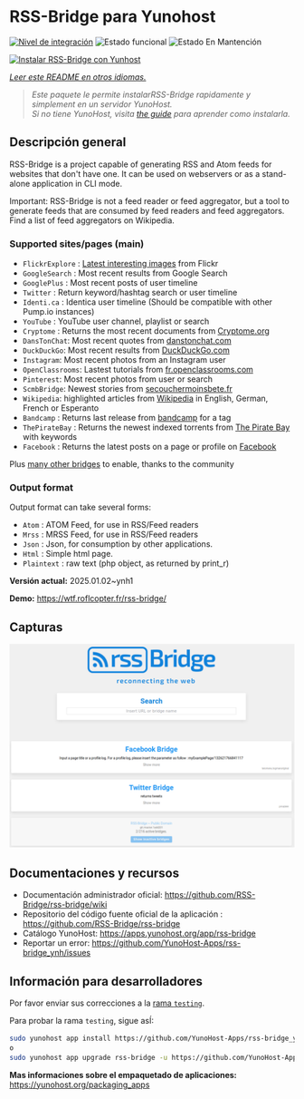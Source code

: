 <!--
Este archivo README esta generado automaticamente<https://github.com/YunoHost/apps/tree/master/tools/readme_generator>
No se debe editar a mano.
-->

# RSS-Bridge para Yunohost

[![Nivel de integración](https://apps.yunohost.org/badge/integration/rss-bridge)](https://ci-apps.yunohost.org/ci/apps/rss-bridge/)
![Estado funcional](https://apps.yunohost.org/badge/state/rss-bridge)
![Estado En Mantención](https://apps.yunohost.org/badge/maintained/rss-bridge)

[![Instalar RSS-Bridge con Yunhost](https://install-app.yunohost.org/install-with-yunohost.svg)](https://install-app.yunohost.org/?app=rss-bridge)

*[Leer este README en otros idiomas.](./ALL_README.md)*

> *Este paquete le permite instalarRSS-Bridge rapidamente y simplement en un servidor YunoHost.*  
> *Si no tiene YunoHost, visita [the guide](https://yunohost.org/install) para aprender como instalarla.*

## Descripción general

RSS-Bridge is a project capable of generating RSS and Atom feeds for websites that don't have one. It can be used on webservers or as a stand-alone application in CLI mode.

Important: RSS-Bridge is not a feed reader or feed aggregator, but a tool to generate feeds that are consumed by feed readers and feed aggregators. Find a list of feed aggregators on Wikipedia.

### Supported sites/pages (main)

 * `FlickrExplore` : [Latest interesting images](http://www.flickr.com/explore) from Flickr
 * `GoogleSearch` : Most recent results from Google Search
 * `GooglePlus` : Most recent posts of user timeline
 * `Twitter` : Return keyword/hashtag search or user timeline
 * `Identi.ca` : Identica user timeline (Should be compatible with other Pump.io instances)
 * `YouTube` : YouTube user channel, playlist or search
 * `Cryptome` : Returns the most recent documents from [Cryptome.org](http://cryptome.org/)
 * `DansTonChat`: Most recent quotes from [danstonchat.com](http://danstonchat.com/)
 * `DuckDuckGo`: Most recent results from [DuckDuckGo.com](https://duckduckgo.com/)
 * `Instagram`: Most recent photos from an Instagram user
 * `OpenClassrooms`: Lastest tutorials from [fr.openclassrooms.com](http://fr.openclassrooms.com/)
 * `Pinterest`: Most recent photos from user or search
 * `ScmbBridge`: Newest stories from [secouchermoinsbete.fr](http://secouchermoinsbete.fr/)
 * `Wikipedia`: highlighted articles from [Wikipedia](https://wikipedia.org/) in English, German, French or Esperanto
 * `Bandcamp` : Returns last release from [bandcamp](https://bandcamp.com/) for a tag
 * `ThePirateBay` : Returns the newest indexed torrents from [The Pirate Bay](https://thepiratebay.se/) with keywords
 * `Facebook` : Returns the latest posts on a page or profile on [Facebook](https://facebook.com/)

Plus [many other bridges](bridges/) to enable, thanks to the community

### Output format

Output format can take several forms:

 * `Atom` : ATOM Feed, for use in RSS/Feed readers
 * `Mrss` : MRSS Feed, for use in RSS/Feed readers
 * `Json` : Json, for consumption by other applications.
 * `Html` : Simple html page.
 * `Plaintext` : raw text (php object, as returned by print_r)
 

**Versión actual:** 2025.01.02~ynh1

**Demo:** <https://wtf.roflcopter.fr/rss-bridge/>

## Capturas

![Captura de RSS-Bridge](./doc/screenshots/screenshot_rss-bridge_welcome.png)

## Documentaciones y recursos

- Documentación administrador oficial: <https://github.com/RSS-Bridge/rss-bridge/wiki>
- Repositorio del código fuente oficial de la aplicación : <https://github.com/RSS-Bridge/rss-bridge>
- Catálogo YunoHost: <https://apps.yunohost.org/app/rss-bridge>
- Reportar un error: <https://github.com/YunoHost-Apps/rss-bridge_ynh/issues>

## Información para desarrolladores

Por favor enviar sus correcciones a la [rama `testing`](https://github.com/YunoHost-Apps/rss-bridge_ynh/tree/testing).

Para probar la rama `testing`, sigue asÍ:

```bash
sudo yunohost app install https://github.com/YunoHost-Apps/rss-bridge_ynh/tree/testing --debug
o
sudo yunohost app upgrade rss-bridge -u https://github.com/YunoHost-Apps/rss-bridge_ynh/tree/testing --debug
```

**Mas informaciones sobre el empaquetado de aplicaciones:** <https://yunohost.org/packaging_apps>
